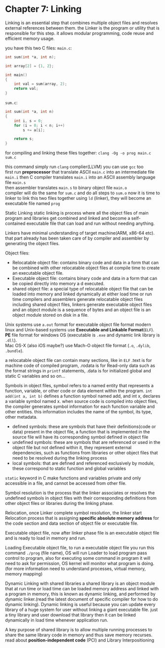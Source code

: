 # Chapter 7: Linking

Linking is an essential step that combines multiple object files and resolves external references between them. the Linker is the program or utility that is responsible for this step. it allows modular programming, code reuse and efficient memory usage.

you have this two C files:
`main.c`:
```C
int sum(int *a, int n);

int array[2] = {1, 2};

int main()
{
	int val = sum(array, 2);
	return val;
}
```

`sum.c`:
```C
int sum(int *a, int n)
{
	int i, s = 0;
	for (i = 0; i < n; i++)
		s += a[i];

	return s;
}
```

for compiling and linking these files together:
`clang -Og -o prog main.c sum.c`

this command simply run `clang` complier(LLVM) you can use `gcc` too  
first run **preprocessor** that translate ASCII `main.c` into an intermediate file `main.i` 
then C compiler translates `main.i` into an ASCII assembly language file `main.s`  
then assembler translates `main.s` to binary object file `main.o`  
compiler will do the same for `sum.c` and do all steps to `sum.o`
now it is time to linker to link this two files together using `ld` (linker), they will become an executable file named `prog`

Static Linking
static linking is process where all the object files of main program and libraries get combined and linked and become a self-contained executable file that can load and run without needing anything.

Linkers have minimal understanding of target machine(ARM, x86-64 etc). that part already has been taken care of by compiler and assembler by generating the object files.

Object files:
- Relocatable object file: contains binary code and data in a form that can be combined with other relocatable object files at compile time to create an executable object file.
- Executable object file: contains binary code and data in a form that can be copied directly into memory a d executed.
- shared object file: a special type of relocatable object file that can be loaded into memory and linked dynamically at either load time or run time
compilers and assemblers generate relocatable object files including shared object files, linkers generate executable object files and an object module is a sequence of bytes and an object file is an object module stored on disk in a file.

Unix systems use `a.out` format for executable object file format modern linux and Unix-based systems use **Executable and Linkable Format**(`ELF`).  
**PE** file format for windows OS (executable is `.exe` and dynamic link library is `.dll`).  
Mac OS-X (also iOS maybe?) use Mach-O object file format (`.o`, `.dylib`, `.bundle`).  

a relocatable object file can contain many sections, like in `ELF`  .text is for machine code of compiled program, .rodata is for Read-only data such as the format strings in `printf` statements, .data is for initialized global and static C variables and so on...

Symbols
in object files, symbol refers to a named entity that represents a function, variable, or other code or data element within the program. `int add(int a, int b)` defines a function symbol named add, and int x, declares a variable symbol named x.
when source code is compiled into object files, the compiler generates symbol information for each function variable and other entities. this information includes the name of the symbol, its type, other metadata.
- defined symbols: these are symbols that have their definitions(code or data) present in the object file, a function that is implemented in the source file will have its corresponding symbol defined in object file
- undefined symbols: these are symbols that are referenced  or used in the object file but not defined within it, they represent external dependencies, such as functions from libraries or other object files that need to be resolved during the linking process
- local symbols: that are defined and referenced exclusively by module, these correspond to static function and global variables

`static` keyword in C make functions and variables private and only accessible in a file, and cannot be accessed from other file.

Symbol resolution is the process that the linker associates or resolves the undefined symbols in object files with their corresponding definitions from other object files or libraries during the linking phase.

Relocation, once Linker complete symbol resolution, the linker start Relocation process that is assigning **specific absolute memory address** for the code section and data section of object file or executable file.

Executable object file, now after linker phase file is an executable object file and is ready to load in memory and run.

Loading Executable object file, to run a executable object file you run this command `./prog` (file name), OS will run Loader to load program pass control to program, also for executing some command in program it will need to ask for permission, OS kernel will monitor what program is doing.(for more information need to understand processes, virtual memory, memory mapping)

Dynamic Linking with shared libraries
a shared library is an object module that at run time or load time can be loaded memory address and linked with a program in memory, this is known as dynamic linking, and performed by dynamic linker.(read the latest document of specific compiler for how to do dynamic linking).
Dynamic linking is useful because you can update every library of a huge system for user without linking a giant executable file. just a tiny library and user download that library then it can be linked dynamically in load time whenever application run.

A key purpose of shared library is to allow multiple running processes to share the same library code in memory and thus save memory recurses. read about **position-independent code** (PCI) and Library Interpositioning

